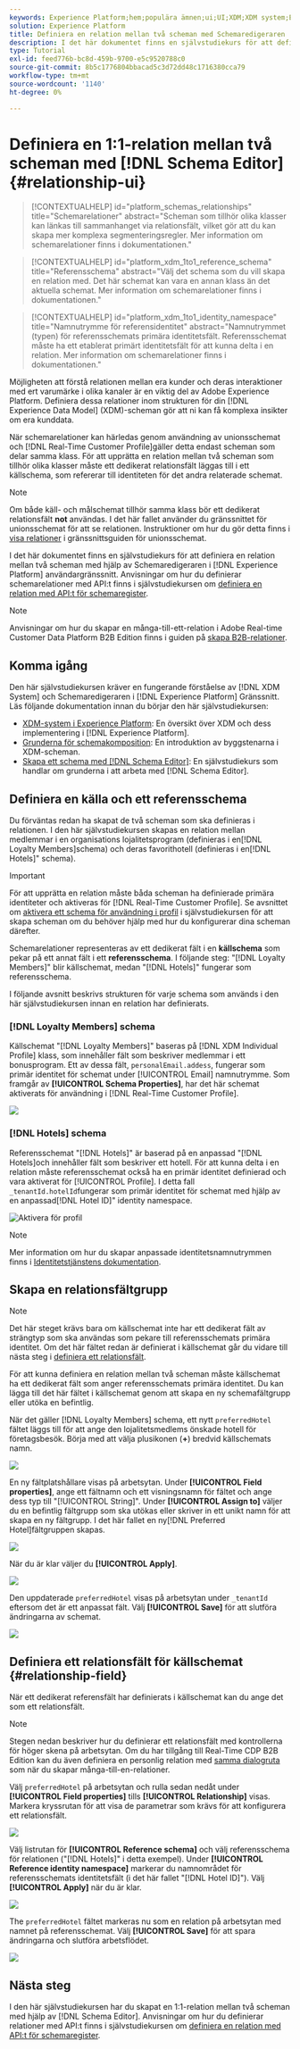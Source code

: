 ```yaml
---
keywords: Experience Platform;hem;populära ämnen;ui;UI;XDM;XDM system;Experience data model;Experience data model;experience data model;data model;data model;schema editor;schema editor;schema;schema;scheman;scheman;scheman;skapa;relation;relation;referens;referens;
solution: Experience Platform
title: Definiera en relation mellan två scheman med Schemaredigeraren
description: I det här dokumentet finns en självstudiekurs för att definiera en relation mellan två scheman med hjälp av Schemaredigeraren i användargränssnittet i Experience Platform.
type: Tutorial
exl-id: feed776b-bc8d-459b-9700-e5c9520788c0
source-git-commit: 8b5c1776804bbacad5c3d72dd48c1716380cca79
workflow-type: tm+mt
source-wordcount: '1140'
ht-degree: 0%

---
```


# Definiera en 1:1-relation mellan två scheman med [!DNL Schema Editor] {#relationship-ui}

>[!CONTEXTUALHELP]
>id="platform_schemas_relationships"
>title="Schemarelationer"
>abstract="Scheman som tillhör olika klasser kan länkas till sammanhanget via relationsfält, vilket gör att du kan skapa mer komplexa segmenteringsregler. Mer information om schemarelationer finns i dokumentationen."

>[!CONTEXTUALHELP]
>id="platform_xdm_1to1_reference_schema"
>title="Referensschema"
>abstract="Välj det schema som du vill skapa en relation med. Det här schemat kan vara en annan klass än det aktuella schemat. Mer information om schemarelationer finns i dokumentationen."

>[!CONTEXTUALHELP]
>id="platform_xdm_1to1_identity_namespace"
>title="Namnutrymme för referensidentitet"
>abstract="Namnutrymmet (typen) för referensschemats primära identitetsfält. Referensschemat måste ha ett etablerat primärt identitetsfält för att kunna delta i en relation. Mer information om schemarelationer finns i dokumentationen."

Möjligheten att förstå relationen mellan era kunder och deras interaktioner med ert varumärke i olika kanaler är en viktig del av Adobe Experience Platform. Definiera dessa relationer inom strukturen för din [!DNL Experience Data Model] (XDM)-scheman gör att ni kan få komplexa insikter om era kunddata.

När schemarelationer kan härledas genom användning av unionsschemat och [!DNL Real-Time Customer Profile]gäller detta endast scheman som delar samma klass. För att upprätta en relation mellan två scheman som tillhör olika klasser måste ett dedikerat relationsfält läggas till i ett källschema, som refererar till identiteten för det andra relaterade schemat.

>[!NOTE]
>
>Om både käll- och målschemat tillhör samma klass bör ett dedikerat relationsfält **not** användas. I det här fallet använder du gränssnittet för unionsschemat för att se relationen. Instruktioner om hur du gör detta finns i [visa relationer](../../profile/ui/union-schema.md#view-relationships) i gränssnittsguiden för unionsschemat.

I det här dokumentet finns en självstudiekurs för att definiera en relation mellan två scheman med hjälp av Schemaredigeraren i [!DNL Experience Platform] användargränssnitt. Anvisningar om hur du definierar schemarelationer med API:t finns i självstudiekursen om [definiera en relation med API:t för schemaregister](relationship-api.md).

>[!NOTE]
>
>Anvisningar om hur du skapar en många-till-ett-relation i Adobe Real-time Customer Data Platform B2B Edition finns i guiden på [skapa B2B-relationer](./relationship-b2b.md).

## Komma igång

Den här självstudiekursen kräver en fungerande förståelse av [!DNL XDM System] och Schemaredigeraren i [!DNL Experience Platform] Gränssnitt. Läs följande dokumentation innan du börjar den här självstudiekursen:

* [XDM-system i Experience Platform](../home.md): En översikt över XDM och dess implementering i [!DNL Experience Platform].
* [Grunderna för schemakomposition](../schema/composition.md): En introduktion av byggstenarna i XDM-scheman.
* [Skapa ett schema med [!DNL Schema Editor]](create-schema-ui.md): En självstudiekurs som handlar om grunderna i att arbeta med [!DNL Schema Editor].

## Definiera en källa och ett referensschema

Du förväntas redan ha skapat de två scheman som ska definieras i relationen. I den här självstudiekursen skapas en relation mellan medlemmar i en organisations lojalitetsprogram (definieras i en[!DNL Loyalty Members]schema) och deras favorithotell (definieras i en[!DNL Hotels]&quot; schema).

>[!IMPORTANT]
>
>För att upprätta en relation måste båda scheman ha definierade primära identiteter och aktiveras för [!DNL Real-Time Customer Profile]. Se avsnittet om [aktivera ett schema för användning i profil](./create-schema-ui.md#profile) i självstudiekursen för att skapa scheman om du behöver hjälp med hur du konfigurerar dina scheman därefter.

Schemarelationer representeras av ett dedikerat fält i en **källschema** som pekar på ett annat fält i ett **referensschema**. I följande steg: &quot;[!DNL Loyalty Members]&quot; blir källschemat, medan &quot;[!DNL Hotels]&quot; fungerar som referensschema.

I följande avsnitt beskrivs strukturen för varje schema som används i den här självstudiekursen innan en relation har definierats.

### [!DNL Loyalty Members] schema

Källschemat &quot;[!DNL Loyalty Members]&quot; baseras på [!DNL XDM Individual Profile] klass, som innehåller fält som beskriver medlemmar i ett bonusprogram. Ett av dessa fält, `personalEmail.addess`, fungerar som primär identitet för schemat under [!UICONTROL Email] namnutrymme. Som framgår av **[!UICONTROL Schema Properties]**, har det här schemat aktiverats för användning i [!DNL Real-Time Customer Profile].

![](../images/tutorials/relationship/loyalty-members.png)

### [!DNL Hotels] schema

Referensschemat &quot;[!DNL Hotels]&quot; är baserad på en anpassad &quot;[!DNL Hotels]och innehåller fält som beskriver ett hotell. För att kunna delta i en relation måste referensschemat också ha en primär identitet definierad och vara aktiverat för [!UICONTROL Profile]. I detta fall `_tenantId.hotelId`fungerar som primär identitet för schemat med hjälp av en anpassad[!DNL Hotel ID]&quot; identity namespace.

![Aktivera för profil](../images/tutorials/relationship/hotels.png)

>[!NOTE]
>
>Mer information om hur du skapar anpassade identitetsnamnutrymmen finns i [Identitetstjänstens dokumentation](../../identity-service/namespaces.md#manage-namespaces).

## Skapa en relationsfältgrupp

>[!NOTE]
>
>Det här steget krävs bara om källschemat inte har ett dedikerat fält av strängtyp som ska användas som pekare till referensschemats primära identitet. Om det här fältet redan är definierat i källschemat går du vidare till nästa steg i [definiera ett relationsfält](#relationship-field).

För att kunna definiera en relation mellan två scheman måste källschemat ha ett dedikerat fält som anger referensschemats primära identitet. Du kan lägga till det här fältet i källschemat genom att skapa en ny schemafältgrupp eller utöka en befintlig.

När det gäller [!DNL Loyalty Members] schema, ett nytt `preferredHotel` fältet läggs till för att ange den lojalitetsmedlems önskade hotell för företagsbesök. Börja med att välja plusikonen (**+**) bredvid källschemats namn.

![](../images/tutorials/relationship/loyalty-add-field.png)

En ny fältplatshållare visas på arbetsytan. Under **[!UICONTROL Field properties]**, ange ett fältnamn och ett visningsnamn för fältet och ange dess typ till &quot;[!UICONTROL String]&quot;. Under **[!UICONTROL Assign to]** väljer du en befintlig fältgrupp som ska utökas eller skriver in ett unikt namn för att skapa en ny fältgrupp. I det här fallet en ny[!DNL Preferred Hotel]fältgruppen skapas.

![](../images/tutorials/relationship/relationship-field-details.png)

När du är klar väljer du **[!UICONTROL Apply]**.

![](../images/tutorials/relationship/relationship-field-apply.png)

Den uppdaterade `preferredHotel` visas på arbetsytan under `_tenantId` eftersom det är ett anpassat fält. Välj **[!UICONTROL Save]** för att slutföra ändringarna av schemat.

![](../images/tutorials/relationship/relationship-field-save.png)

## Definiera ett relationsfält för källschemat {#relationship-field}

När ett dedikerat referensfält har definierats i källschemat kan du ange det som ett relationsfält.

>[!NOTE]
>
>Stegen nedan beskriver hur du definierar ett relationsfält med kontrollerna för höger skena på arbetsytan. Om du har tillgång till Real-Time CDP B2B Edition kan du även definiera en personlig relation med [samma dialogruta](./relationship-b2b.md#relationship-field) som när du skapar många-till-en-relationer.

Välj `preferredHotel` på arbetsytan och rulla sedan nedåt under **[!UICONTROL Field properties]** tills **[!UICONTROL Relationship]** visas. Markera kryssrutan för att visa de parametrar som krävs för att konfigurera ett relationsfält.

![](../images/tutorials/relationship/relationship-checkbox.png)

Välj listrutan för **[!UICONTROL Reference schema]** och välj referensschema för relationen (&quot;[!DNL Hotels]&quot; i detta exempel). Under **[!UICONTROL Reference identity namespace]** markerar du namnområdet för referensschemats identitetsfält (i det här fallet &quot;[!DNL Hotel ID]&quot;). Välj **[!UICONTROL Apply]** när du är klar.

![](../images/tutorials/relationship/reference-schema-id-namespace.png)

The `preferredHotel` fältet markeras nu som en relation på arbetsytan med namnet på referensschemat. Välj **[!UICONTROL Save]** för att spara ändringarna och slutföra arbetsflödet.

![](../images/tutorials/relationship/relationship-save.png)

## Nästa steg

I den här självstudiekursen har du skapat en 1:1-relation mellan två scheman med hjälp av [!DNL Schema Editor]. Anvisningar om hur du definierar relationer med API:t finns i självstudiekursen om [definiera en relation med API:t för schemaregister](relationship-api.md).

